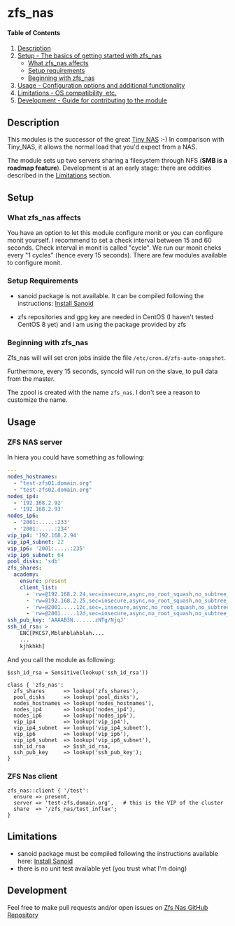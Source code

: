 # zfs_nas

#### Table of Contents

1. [Description](#description)
2. [Setup - The basics of getting started with zfs_nas](#setup)
    * [What zfs_nas affects](#what-zfs_nas-affects)
    * [Setup requirements](#setup-requirements)
    * [Beginning with zfs_nas](#beginning-with-zfs_nas)
3. [Usage - Configuration options and additional functionality](#usage)
4. [Limitations - OS compatibility, etc.](#limitations)
5. [Development - Guide for contributing to the module](#development)

## Description

This modules is the successor of the great [Tiny NAS](https://forge.puppet.com/maxadamo/tiny_nas) :-)
In comparison with Tiny_NAS, it allows the normal load that you'd expect from a NAS.

The module sets up two servers sharing a filesystem through NFS (**SMB is a roadmap feature**).
Development is at an early stage: there are oddities described in the [Limitations](#limitations) section.

## Setup

### What zfs_nas affects

You have an option to let this module configure monit or you can configure monit yourself.
I recommend to set a check interval between 15 and 60 seconds. Check interval in monit is called "cycle". We run our monit cheks every "1 cycles" (hence every 15 seconds). There are few modules available to configure monit.

### Setup Requirements

* sanoid package is not available. It can be compiled following the instructions: [Install Sanoid](https://github.com/jimsalterjrs/sanoid/blob/master/INSTALL.md)

* zfs repositories and gpg key are needed in CentOS (I haven't tested CentOS 8 yet) and I am using the package provided by zfs

### Beginning with zfs_nas

Zfs_nas will will set cron jobs inside the file `/etc/cron.d/zfs-auto-snapshot`.

Furthermore, every 15 seconds, syncoid will run on the slave, to pull data from the master.

The zpool is created with the name `zfs_nas`. I don't see a reason to customize the name.

## Usage

### ZFS NAS server

In hiera you could have something as following:

```yaml
---
nodes_hostnames:
  - "test-zfs01.domain.org"
  - "test-zfs02.domain.org"
nodes_ip4:
  - '192.168.2.92'
  - '192.168.2.93'
nodes_ip6:
  - '2001:.....:233'
  - '2001:.....:234'
vip_ip4: '192.168.2.94'
vip_ip4_subnet: 22
vip_ip6: '2001:.....:235'
vip_ip6_subnet: 64
pool_disks: 'sdb'
zfs_shares:
  academy:
    ensure: present
    client_list:
      - 'rw=@192.168.2.24,sec=insecure,async,no_root_squash,no_subtree_check'
      - 'rw=@192.168.2.25,sec=insecure,async,no_root_squash,no_subtree_check'
      - 'rw=@2001.....12c,sec=,insecure,async,no_root_squash,no_subtree_check'
      - 'rw=@2001.....12d,sec=insecure,async,no_root_squash,no_subtree_check'
ssh_pub_key: 'AAAAB3N.......zNTg/NjqJ'
ssh_id_rsa: >
    ENC[PKCS7,Mblahblahblah....
    ...
    kjhkhkh]
```

And you call the module as following:

```puppet
$ssh_id_rsa = Sensitive(lookup('ssh_id_rsa'))

class { 'zfs_nas':
  zfs_shares      => lookup('zfs_shares'),
  pool_disks      => lookup('pool_disks'),
  nodes_hostnames => lookup('nodes_hostnames'),
  nodes_ip4       => lookup('nodes_ip4'),
  nodes_ip6       => lookup('nodes_ip6'),
  vip_ip4         => lookup('vip_ip4'),
  vip_ip4_subnet  => lookup('vip_ip4_subnet'),
  vip_ip6         => lookup('vip_ip6'),
  vip_ip6_subnet  => lookup('vip_ip6_subnet'),
  ssh_id_rsa      => $ssh_id_rsa,
  ssh_pub_key     => lookup('ssh_pub_key');
}
```

### ZFS Nas client

```puppet
zfs_nas::client { '/test':
  ensure => present,
  server => 'test-zfs.domain.org',   # this is the VIP of the cluster
  share  => '/zfs_nas/test_influx';
}
```

## Limitations

* sanoid package must be compiled following the instructions available here: [Install Sanoid](https://github.com/jimsalterjrs/sanoid/blob/master/INSTALL.md)
* there is no unit test available yet (you trust what I'm doing)

## Development

Feel free to make pull requests and/or open issues on [Zfs Nas GitHub Repository](https://github.com/maxadamo/zfs_nas)

